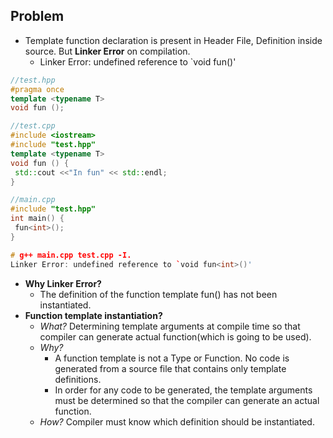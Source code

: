 ## Problem
- Template function declaration is present in Header File, Definition inside source. But **Linker Error** on compilation.
  - Linker Error: undefined reference to `void fun<int>()'
```c++
//test.hpp
#pragma once
template <typename T>
void fun ();

//test.cpp
#include <iostream>
#include "test.hpp"
template <typename T>
void fun () {
 std::cout <<"In fun" << std::endl;
}

//main.cpp
#include "test.hpp"
int main() {
 fun<int>();
}

# g++ main.cpp test.cpp -I.
Linker Error: undefined reference to `void fun<int>()'
```
- **Why Linker Error?**
  - The definition of the function template fun() has not been instantiated.
- **Function template instantiation?**
  - *What?* Determining template arguments at compile time so that compiler can generate actual function(which is going to be used).
  - *Why?* 
    - A function template is not a Type or Function. No code is generated from a source file that contains only template definitions.
    - In order for any code to be generated, the template arguments must be determined so that the compiler can generate an actual function.
  - *How?* Compiler must know which definition should be instantiated.
